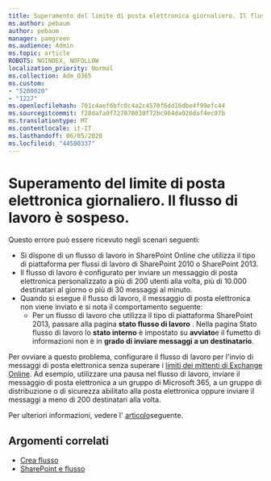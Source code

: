 ```yaml
---
title: Superamento del limite di posta elettronica giornaliero. Il flusso di lavoro è sospeso.
ms.author: pebaum
author: pebaum
manager: pamgreen
ms.audience: Admin
ms.topic: article
ROBOTS: NOINDEX, NOFOLLOW
localization_priority: Normal
ms.collection: Adm_O365
ms.custom:
- "5200020"
- "1227"
ms.openlocfilehash: 701c4aef6bfc0c4a2c4570f6dd16dbe4f99efc44
ms.sourcegitcommit: f28dafa0f727870038f72bc904da926daf4ec07b
ms.translationtype: MT
ms.contentlocale: it-IT
ms.lasthandoff: 06/05/2020
ms.locfileid: "44580337"
---
```

# <a name="daily-email-limit-exceeded-workflow-is-suspended"></a>Superamento del limite di posta elettronica giornaliero. Il flusso di lavoro è sospeso.

Questo errore può essere ricevuto negli scenari seguenti:

- Si dispone di un flusso di lavoro in SharePoint Online che utilizza il tipo di piattaforma per flussi di lavoro di SharePoint 2010 o SharePoint 2013.
- Il flusso di lavoro è configurato per inviare un messaggio di posta elettronica personalizzato a più di 200 utenti alla volta, più di 10.000 destinatari al giorno o più di 30 messaggi al minuto.
- Quando si esegue il flusso di lavoro, il messaggio di posta elettronica non viene inviato e si nota il comportamento seguente:
    - Per un flusso di lavoro che utilizza il tipo di piattaforma SharePoint 2013, passare alla pagina **stato flusso di lavoro** . Nella pagina Stato flusso di lavoro lo **stato interno** è impostato su **avviato**e il fumetto di informazioni non è in **grado di inviare messaggi a un destinatario**.

Per ovviare a questo problema, configurare il flusso di lavoro per l'invio di messaggi di posta elettronica senza superare i [limiti dei mittenti di Exchange Online](https://docs.microsoft.com/office365/servicedescriptions/exchange-online-service-description/exchange-online-limits#recipientlimits). Ad esempio, utilizzare una pausa nel flusso di lavoro, inviare il messaggio di posta elettronica a un gruppo di Microsoft 365, a un gruppo di distribuzione o di sicurezza abilitato alla posta elettronica oppure inviare il messaggi a meno di 200 destinatari alla volta.


Per ulteriori informazioni, vedere l' [articolo](https://support.microsoft.com/help/3150442/daily-email-limit-has-exceeded-and-your-workflow-has-been-suspended-or)seguente.

## <a name="related-topics"></a>Argomenti correlati
- [Crea flusso](https://support.office.com/article/Create-a-flow-for-a-list-or-library-in-SharePoint-Online-or-OneDrive-for-Business-a9c3e03b-0654-46af-a254-20252e580d01) 
- [SharePoint e flusso](https://flow.microsoft.com/blog/sharepoint-and-flow/) 